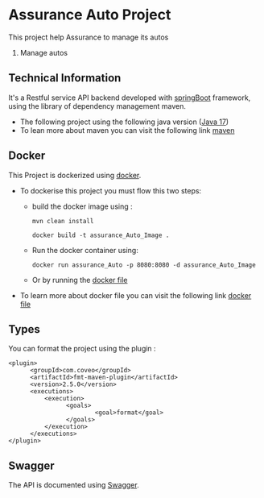 # Assurance Auto Project
This project help Assurance to manage its autos
1. Manage autos

## Technical Information
It's a Restful service API backend developed with [springBoot](https://spring.io/projects/spring-boot/) framework, using the library of dependency management maven.
- The following project using the following java version ([Java 17](ww.oracle.com/java/technologies/javase/jdk17-archive-downloads.html))
- To lean more about maven you can visit the following link [maven](https://maven.apache.org/)

## Docker
This Project is dockerized using [docker](https://www.docker.com/).
- To dockerise this project you must flow this two steps:
    - build the docker image using :

      ```` mvn clean install ````

      ```` docker build -t assurance_Auto_Image . ````
    - Run the docker container using:

      ````docker run assurance_Auto -p 8080:8080 -d assurance_Auto_Image````
    - Or by running the [docker file](/Users/oumaima/Downloads/AssuranceAuto/Dockerfile)

- To learn more about docker file you can visit the following link [docker file](https://spring.io/guides/topicals/spring-boot-docker/)


## Types

You can format the project using the plugin :
```` 
<plugin>
      <groupId>com.coveo</groupId>
      <artifactId>fmt-maven-plugin</artifactId>
      <version>2.5.0</version>
      <executions>
          <execution>
                <goals>
                        <goal>format</goal>
                </goals>
          </execution>
      </executions>
</plugin>   
````

## Swagger

The API is documented using [Swagger](https://swagger.io/).